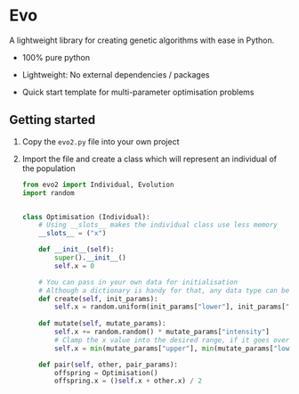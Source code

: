 # Evo

A lightweight library for creating genetic algorithms with ease in Python.

- 100% pure python

- Lightweight: No external dependencies / packages

- Quick start template for multi-parameter optimisation problems



## Getting started

1. Copy the `evo2.py` file into your own project

2. Import the file and create a class which will represent an individual of the population
   
   ```python
   from evo2 import Individual, Evolution
   import random
   
   
   class Optimisation (Individual):
       # Using __slots__ makes the individual class use less memory
       __slots__ = ("x")
   
       def __init__(self):
           super().__init__()
           self.x = 0
   
       # You can pass in your own data for initialisation
       # Although a dictionary is handy for that, any data type can be used
       def create(self, init_params):
           self.x = random.uniform(init_params["lower"], init_params["upper"])
       
       def mutate(self, mutate_params):
           self.x += random.random() * mutate_params["intensity"]
           # Clamp the x value into the desired range, if it goes over
           self.x = min(mutate_params["upper"], min(mutate_params["lower"], self.x))
   
       def pair(self, other, pair_params):
           offspring = Optimisation()
           offspring.x = ()self.x + other.x) / 2
   
   ```



